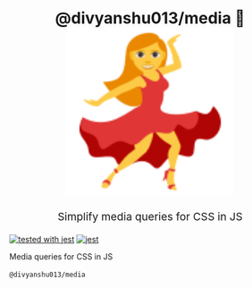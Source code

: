 <h1 align="center">
  @divyanshu013/media 💃
  <br>
  <a href="https://www.emojione.com/emoji/1f483">
    <img src="./logo.png" alt="@divyanshu013/media" title="@divyanshu013/media" width="300">
  </a>
  <br>
</h1>
<p align="center" style="font-size: 1.2rem;">Simplify media queries for CSS in JS</p>

[![tested with jest](https://img.shields.io/badge/tested_with-jest-99424f.svg)](https://github.com/facebook/jest) [![jest](https://facebook.github.io/jest/img/jest-badge.svg)](https://github.com/facebook/jest)

Media queries for CSS in JS

`@divyanshu013/media`
